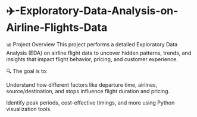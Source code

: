 # ✈️-Exploratory-Data-Analysis-on-Airline-Flights-Data
📊 Project Overview
This project performs a detailed Exploratory Data Analysis (EDA) on airline flight data to uncover hidden patterns, trends, and insights that impact flight behavior, pricing, and customer experience.

🔍 The goal is to:

Understand how different factors like departure time, airlines, source/destination, and stops influence flight duration and pricing.

Identify peak periods, cost-effective timings, and more using Python visualization tools.
